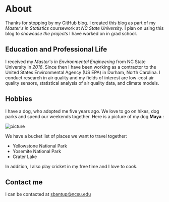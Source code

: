 
# About

Thanks for stopping by my GitHub blog. I created this blog as part of my *Master's in Statistics* coursework at *NC State University*. I plan on using this blog to *showcase the projects* I have worked on in grad school.

## Education and Professional Life

I received my *Master's in Environmental Engineering* from NC State University in *2016*. Since then I have been working as a contractor to the United States Environmental Agency (US EPA) in Durham, North Carolina. I conduct research in air quality and my fields of interest are low-cost air quality sensors, statistical analysis of air quality data, and climate models. 

## Hobbies 

I have a dog, who adopted me five years ago. We love to go on hikes, dog parks and spend our weekends together. Here is a picture of my dog **Maya** :

 ![picture](C:/Users/sarat/Downloads/maya.png)



We have a bucket list of places we want to travel together:  
  + Yellowstone National Park
  + Yosemite National Park
  + Crater Lake

In addition, I also play cricket in my free time and I love to cook.

## Contact me

I can be contacted at <sbantup@ncsu.edu>
